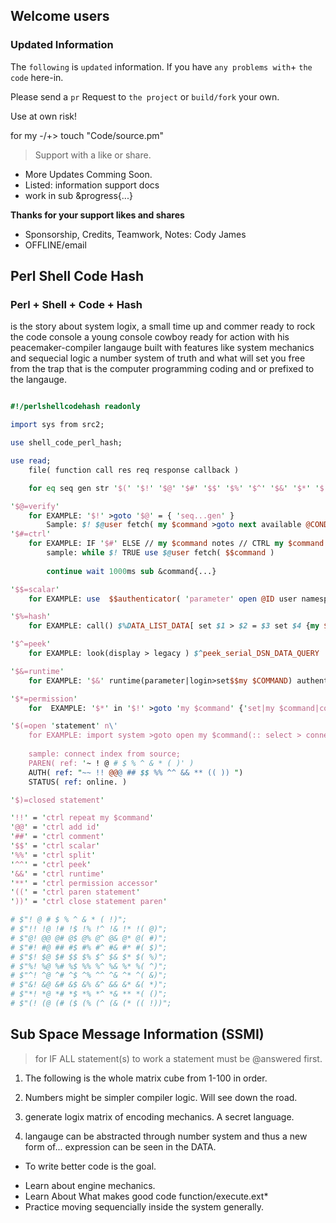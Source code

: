 ## Welcome users 
### Updated Information

The `following` is `updated` information. 
If you have `any problems with`+ `the code` here-in. 

Please send a `pr` Request to `the project` or `build/fork` your own. 

Use at own risk! 

for my -/+> touch "Code/source.pm"

> Support with a like or share.

+ More Updates Comming Soon.
+ Listed: information support docs
+ work in sub &progress{...}

**Thanks for your support likes and shares**

- Sponsorship, Credits, Teamwork, Notes: Cody James
- OFFLINE/email





##  Perl Shell Code Hash
### Perl + Shell + Code + Hash

is the story about system logix,
a small time up and commer ready to rock the code console
a young console cowboy ready for action with his peacemaker-compiler
langauge built with features like system mechanics and sequecial logic
a number system of truth and what will set you free from the trap that 
is the computer programming coding and or prefixed to the langauge.



```perl

#!/perlshellcodehash readonly

import sys from src2;

use shell_code_perl_hash;

use read;
    file( function call res req response callback )

    for eq seq gen str '$(' '$!' '$@' '$#' '$$' '$%' '$^' '$&' '$*' '$(' '$)';

'$@=verify'
    for EXAMPLE: '$!' >goto '$@' = { 'seq...gen' }
        Sample: $! $@user fetch( my $command >goto next available @CONDITIONAL; )
'$#=ctrl'
    for EXAMPLE: IF '$#' ELSE // my $command notes // CTRL my $command comments
        sample: while $! TRUE use $@user fetch( $$command )
        
        continue wait 1000ms sub &command{...}

'$$=scalar'
    for EXAMPLE: use  $$authenticator( 'parameter' open @ID user namespace )

'$%=hash'
    for EXAMPLE: call() $%DATA_LIST_DATA[ set $1 > $2 = $3 set $4 {my $command|test|confirm >> controller }]

'$^=peek'
    for EXAMPLE: look(display > legacy ) $^peek_serial_DSN_DATA_QUERY

'$&=runtime'
    for EXAMPLE: '$&' runtime(parameter|login>set$$my $COMMAND) authenticator('$&' >goto my $command )

'$*=permission'
    for  EXAMPLE: '$*' in '$!' >goto 'my $command' {'set|my $command|code'}

'$(=open 'statement' n\'
    for EXAMPLE: import system >goto open my $command(:: select > connect index|source>confirm??) 
    
    sample: connect index from source;
    PAREN( ref: '~ ! @ # $ % ^ & * ( )' )
    AUTH( ref: "~~ !! @@@ ## $$ %% ^^ && ** (( )) ")
    STATUS( ref: online. )

'$)=closed statement'

'!!' = 'ctrl repeat my $command'
'@@' = 'ctrl add id'
'##' = 'ctrl comment'
'$$' = 'ctrl scalar' 
'%%' = 'ctrl split'
'^^' = 'ctrl peek'
'&&' = 'ctrl runtime'
'**' = 'ctrl permission accessor' 
'((' = 'ctrl paren statement'
'))' = 'ctrl close statement paren'

# $"! @ # $ % ^ & * ( !)";
# $"!! !@ !# !$ !% !^ !& !* !( @)";
# $"@! @@ @# @$ @% @^ @& @* @( #)";
# $"#! #@ ## #$ #% #^ #& #* #( $)";
# $"$! $@ $# $$ $% $^ $& $* $( %)";
# $"%! %@ %# %$ %% %^ %& %* %( ^)";
# $"^! ^@ ^# ^$ ^% ^^ ^& ^* ^( &)";
# $"&! &@ &# &$ &% &^ && &* &( *)";
# $"*! *@ *# *$ *% *^ *& ** *( ()";
# $"(! (@ (# ($ (% (^ (& (* (( !))";

```

## Sub Space Message Information (SSMI)

  >  for IF ALL statement(s) to work a statement must be @answered first.

1. The following is the whole matrix cube from 1-100 in order.

2. Numbers might be simpler compiler logic. Will see down the road.

3. generate logix matrix of encoding mechanics. A secret language.

4. langauge can be abstracted through number system and thus a new form of...
    expression can be seen in the DATA.

+ To write better code is the goal.
- Learn about engine mechanics.
- Learn About What makes good code function/execute.ext*
- Practice moving sequencially inside the system generally.